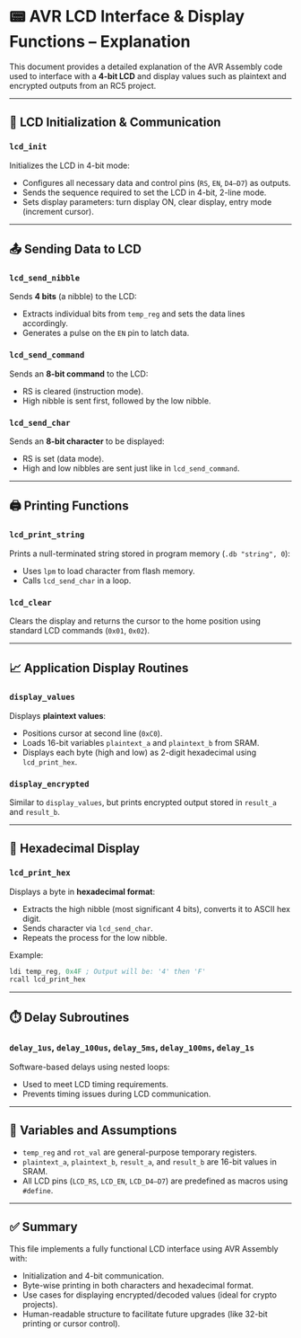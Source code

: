 # 📟 AVR LCD Interface & Display Functions – Explanation

This document provides a detailed explanation of the AVR Assembly code used to interface with a **4-bit LCD** and display values such as plaintext and encrypted outputs from an RC5 project.

---

## 🔧 LCD Initialization & Communication

### `lcd_init`
Initializes the LCD in 4-bit mode:
- Configures all necessary data and control pins (`RS`, `EN`, `D4–D7`) as outputs.
- Sends the sequence required to set the LCD in 4-bit, 2-line mode.
- Sets display parameters: turn display ON, clear display, entry mode (increment cursor).

---

## 📤 Sending Data to LCD

### `lcd_send_nibble`
Sends **4 bits** (a nibble) to the LCD:
- Extracts individual bits from `temp_reg` and sets the data lines accordingly.
- Generates a pulse on the `EN` pin to latch data.

### `lcd_send_command`
Sends an **8-bit command** to the LCD:
- RS is cleared (instruction mode).
- High nibble is sent first, followed by the low nibble.

### `lcd_send_char`
Sends an **8-bit character** to be displayed:
- RS is set (data mode).
- High and low nibbles are sent just like in `lcd_send_command`.

---

## 🖨️ Printing Functions

### `lcd_print_string`
Prints a null-terminated string stored in program memory (`.db "string", 0`):
- Uses `lpm` to load character from flash memory.
- Calls `lcd_send_char` in a loop.

### `lcd_clear`
Clears the display and returns the cursor to the home position using standard LCD commands (`0x01`, `0x02`).

---

## 📈 Application Display Routines

### `display_values`
Displays **plaintext values**:
- Positions cursor at second line (`0xC0`).
- Loads 16-bit variables `plaintext_a` and `plaintext_b` from SRAM.
- Displays each byte (high and low) as 2-digit hexadecimal using `lcd_print_hex`.

### `display_encrypted`
Similar to `display_values`, but prints encrypted output stored in `result_a` and `result_b`.

---

## 🔢 Hexadecimal Display

### `lcd_print_hex`
Displays a byte in **hexadecimal format**:
- Extracts the high nibble (most significant 4 bits), converts it to ASCII hex digit.
- Sends character via `lcd_send_char`.
- Repeats the process for the low nibble.

Example:
```asm
ldi temp_reg, 0x4F ; Output will be: '4' then 'F'
rcall lcd_print_hex
```

---

## ⏱️ Delay Subroutines

### `delay_1us`, `delay_100us`, `delay_5ms`, `delay_100ms`, `delay_1s`
Software-based delays using nested loops:
- Used to meet LCD timing requirements.
- Prevents timing issues during LCD communication.

---

## 📄 Variables and Assumptions

- `temp_reg` and `rot_val` are general-purpose temporary registers.
- `plaintext_a`, `plaintext_b`, `result_a`, and `result_b` are 16-bit values in SRAM.
- All LCD pins (`LCD_RS`, `LCD_EN`, `LCD_D4–D7`) are predefined as macros using `#define`.

---

## ✅ Summary

This file implements a fully functional LCD interface using AVR Assembly with:
- Initialization and 4-bit communication.
- Byte-wise printing in both characters and hexadecimal format.
- Use cases for displaying encrypted/decoded values (ideal for crypto projects).
- Human-readable structure to facilitate future upgrades (like 32-bit printing or cursor control).

